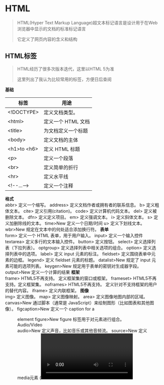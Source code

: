 # HTML

> HTML(Hyper Text Markup Language)超文本标记语言是设计用于在Web 浏览器中显示的文档的标准标记语言  
>
> 它定义了网页内容的含义和结构

## HTML标签

> HTML经历了很多次版本迭代，这里以HTML 5为准
>
> 这里列出了我认为比较常用的标签，方便日后查阅

**基础**	 

|标签|用途|
|-----------|----------------|
|<!DOCTYPE>|定义文档类型。 |
|&lt;html&gt;| 定义一个 HTML 文档 |
|&lt;title&gt;| 为文档定义一个标题|
|&lt;body&gt;| 定义文档的主体|
|&lt;h1&gt;to &lt;h6&gt;| 定义 HTML 标题|
|&lt;p&gt;| 定义一个段落|
|&lt;br&gt;| 定义简单的折行|
|&lt;hr&gt;|定义水平线|
|&lt;!--...--&gt;| 定义一个注释|

**格式**	 
abbr>	定义一个缩写。
address>	定义文档作者或拥有者的联系信息。
b>	定义粗体文本。
cite>	定义引用(citation)。
code>	定义计算机代码文本。
del>	定义被删除文本。
dfn>	定义定义项目。
em>	定义强调文本。 
i>	定义斜体文本。
s>	定义加删除线的文本。
time>New	定义一个日期/时间
u>	定义下划线文本。
wbr>New	规定在文本中的何处适合添加换行符。
**表单**	 
form>	定义一个 HTML 表单，用于用户输入。
input>	定义一个输入控件
textarea>	定义多行的文本输入控件。
button>	定义按钮。
select>	定义选择列表（下拉列表）。
optgroup>	定义选择列表中相关选项的组合。
option>	定义选择列表中的选项。
label>	定义 input 元素的标注。
fieldset>	定义围绕表单中元素的边框。
legend>	定义 fieldset 元素的标题。
datalist>New	规定了 input 元素可能的选项列表。
keygen>New	规定用于表单的密钥对生成器字段。
output>New	定义一个计算的结果
**框架**	 
frame>	HTML5不再支持。 定义框架集的窗口或框架。
frameset>	HTML5不再支持。定义框架集。
noframes>	HTML5不再支持。 定义针对不支持框架的用户的替代内容。
iframe>	定义内联框架。
**图像**	 
img>	定义图像。
map>	定义图像映射。
area>	定义图像地图内部的区域。
canvas>New	通过脚本（通常是 JavaScript）来绘制图形（比如图表和其他图像）。
figcaption>New	定义一个 caption for a <figure> element
figure>New	figure 标签用于对元素进行组合。
Audio/Video	 
audio>New	定义声音，比如音乐或其他音频流。
source>New	定义media元素 (<video> 和 <audio>)的媒体资源。media
track>New	为媒体(<video> 和 <audio>)元素定义外部文本轨道。
video>New	定义一个音频或者视频
**链接**	 
a>	定义一个链接
link>	定义文档与外部资源的关系。
main>	定义文档的主体部分。
nav>New	定义导航链接
**列表**	 
ul>	定义一个无序列表
ol>	定义一个有序列表
li>	定义一个列表项
dir>	HTML5不再支持。 HTML 4.01 已废弃。 定义目录列表。
dl>	定义一个定义列表
dt>	定义一个定义定义列表中的项目。
dd>	定义定义列表中项目的描述。
menu>	定义菜单列表。
command>New	定义用户可能调用的命令（比如单选按钮、复选框或按钮）。
表格	 
table>	定义一个表格
caption>	定义表格标题。
th>	定义表格中的表头单元格。
tr>	定义表格中的行。
td>	定义表格中的单元。
thead>	定义表格中的表头内容。
tbody>	定义表格中的主体内容。
tfoot>	定义表格中的表注内容（脚注）。
col>	定义表格中一个或多个列的属性值。
colgroup>	定义表格中供格式化的列组。
**样式/节**	 
style>	定义文档的样式信息。
div>	定义文档中的节。
span>	定义文档中的节。
header>New	定义一个文档头部部分
footer>New	定义一个文档底部
section>New	定义了文档的某个区域
article>New	定义一个文章内容
aside>New	定义其所处内容之外的内容。
details>New	定义了用户可见的或者隐藏的需求的补充细节。
dialog>New	定义一个对话框或者窗口
summary>New	定义一个可见的标题。 当用户点击标题时会显示出详细信息。
元信息	 
head>	定义关于文档的信息
meta>	定义关于 HTML 文档的元信息。
base>	定义页面中所有链接的默认地址或默认目标。
basefont>	HTML5不再支持。 HTML 4.01 已废弃。 定义页面中文本的默认字体、颜色或尺寸。
程序	 
script>	定义客户端脚本。
noscript>	定义针对不支持客户端脚本的用户的替代内容。
applet>	HTML5不再支持。 HTML 4.01 已废弃。 定义嵌入的 applet。
embed>New	定义了一个容器，用来嵌入外部应用或者互动程序（插件）。
object>	定义嵌入的对象。
param>	定义对象的参数。

> 由于Markdown语法可以识别一些html标签，所以当想要让html标签显示出来时通常会被解析
>
> 所以这里用到了一点小技巧：
>
> 在转义字符中`&lt`代表`<`,`&gt`代表`>`
>
> 且html的标签在外由`< >`围住，才能被识别为html标记语言
>
> 所以我们可以利用转义字符，替换掉原来的`<`或`>`,破坏标签的结构，以此达到正常显示的效果

## 块级元素与内联元素

> 先明确一下，html中的元素指html文件中的基本组成单元
>
> 它可以是任何符合规定(DTD)的格式,如标题、段落、链接、列表、标签等

> html中的标签元素大体被分为块级元素和内联元素

**块级元素特点：**

1、每个块级元素都从新的一行开始，并且其后的元素也另起一行,也就是说一个块级元素独占一行

2、元素的高度、宽度、行高以及顶和底边距都可设置

3、元素宽度在不设置的情况下，和父元素的宽度一致

常用的块级元素有：

&lt;div>、&lt;p>、&lt;h1>...<h6&gt;、&lt;ol>、&lt;ul>、&lt;dl>、&lt;table>、&lt;address>、&lt;blockquote> 、&lt;form&gt;

> 设置display:block；可以将元素转换块级元素。

**内联元素特点：**

1、和其他元素都在一行上

2、元素的高度、宽度及顶部和底部边距不可设置

3、元素的宽度就是它包含的文字或图片的宽度，不可改变

常用的内联元素有：

&lt;a>、&lt;span>、&lt;br>、&lt;i>、&lt;em>、&lt;strong>、&lt;label>、&ltq>

> 设置display:inline;可以将块状元素转换为内联元素

## HTML标签的样式

先展示一个简单的html

```{<!DOCTYPE html>
<html>
  <head>
     <title>Page Title</title>
  </head>
  <body>

    <h1>My First Heading</h1>
    <p>My first paragraph.</p>

  </body>
</html>
```

- 该`<!DOCTYPE html>`声明定义该文档是 HTML5 文档

- 该`<html>`元素是 HTML 页面的根元素

- 该`<head>`元素包含有关 HTML 页面的元信息

- 该`<title>`元素指定 HTML 页面的标题（显示在浏览器的标题栏或页面的选项卡中）

- 元素`<body>`定义文档的主体，是所有可见内容的容器，例如标题、段落、图像、超链接、表格、列表等。

- 该`<h1>`元素定义了一个大标题

- 该`<p>`元素定义一个段落

- body元素是p元素的父元素，

  p元素是body元素的子元素，

  head元素，body元素和p元素都是html元素的**后代元素**，但只有head元素和body元素是html元素的子元素，

  head元素和body元素互为**兄弟元素。**

## 参考网站

[HTML-wiki](https://en.wikipedia.org/wiki/HTML)

[CSDN-HTML中父元素、子元素、后代元素和兄弟元素](https://blog.csdn.net/qq_46241430/article/details/119296829)

```

```